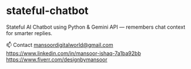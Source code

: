 # stateful-chatbot
Stateful AI Chatbot using Python &amp; Gemini API — remembers chat context for smarter replies.

📫 Contact
mansoordigitalworld@gmail.com https://www.linkedin.com/in/mansoor-ishaq-7a1ba92bb https://www.fiverr.com/designbymansoor
